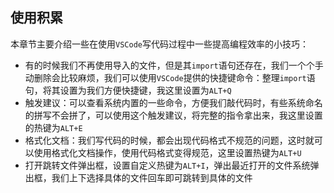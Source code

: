## 使用积累

本章节主要介绍一些在使用`VSCode`写代码过程中一些提高编程效率的小技巧：

- 有的时候我们不再使用导入的文件，但是其`import`语句还存在，我们一个个手动删除会比较麻烦，我们可以使用`VSCode`提供的快捷键命令：整理`import`语句，将其设置为我们方便快捷键，我这里设置为`ALT+Q`
- 触发建议：可以查看系统内置的一些命令，方便我们敲代码时，有些系统命名的拼写不会拼了，可以使用这个触发建议，将完整的指令拿出来，我这里设置的热键为`ALT+E`
- 格式化文档：我们写代码的时候，都会出现代码格式不规范的问题，这时就可以使用格式化文档操作，使用代码格式变得规范，这里设置热键为`ALT+U`
- 打开跳转文件弹出框，设置自定义热键为`ALT+I`，弹出最近打开的文件系统弹出框，我们上下选择具体的文件回车即可跳转到具体的文件